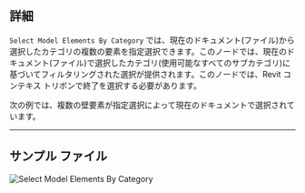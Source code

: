 ## 詳細
`Select Model Elements By Category` では、現在のドキュメント(ファイル)から選択したカテゴリの複数の要素を指定選択できます。このノードでは、現在のドキュメント(ファイル)で選択したカテゴリ(使用可能なすべてのサブカテゴリ)に基づいてフィルタリングされた選択が提供されます。このノードでは、Revit コンテキス トリボンで終了を選択する必要があります。

次の例では、複数の壁要素が指定選択によって現在のドキュメントで選択されています。
___
## サンプル ファイル

![Select Model Elements By Category](./Dynamo.ComboNodes.DSModelElementsByCategorySelection_img.jpg)
